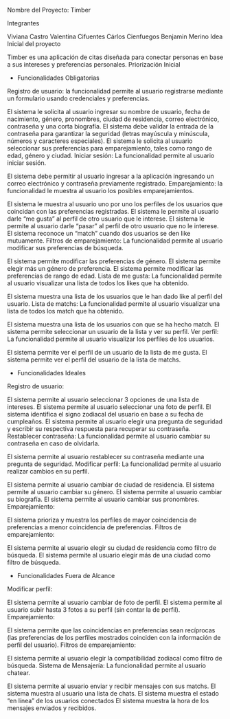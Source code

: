 Nombre del Proyecto: Timber

Integrantes

Viviana Castro
Valentina Cifuentes
Cárlos Cienfuegos
Benjamin Merino
Idea Inicial del proyecto

Timber es una aplicación de citas diseñada para conectar personas en base a sus intereses y preferencias personales.
Priorización Inicial

- Funcionalidades Obligatorias

Registro de usuario: la funcionalidad permite al usuario registrarse mediante un formulario usando credenciales y preferencias.

El sistema le solicita al usuario ingresar su nombre de usuario, fecha de nacimiento, género, pronombres, ciudad de residencia, correo electrónico, contraseña y una corta biografía.
El sistema debe validar la entrada de la contraseña para garantizar la seguridad (letras mayúscula y minúscula, números y caracteres especiales).
El sistema le solicita al usuario seleccionar sus preferencias para emparejamiento, tales como rango de edad, género y ciudad.
Iniciar sesión: La funcionalidad permite al usuario iniciar sesión.

El sistema debe permitir al usuario ingresar a la aplicación ingresando un correo electrónico y contraseña previamente registrado.
Emparejamiento: la funcionalidad le muestra al usuario los posibles emparejamientos.

El sistema le muestra al usuario uno por uno los perfiles de los usuarios que coincidan con las preferencias registradas.
El sistema le permite al usuario darle “me gusta” al perfil de otro usuario que le interese.
El sistema le permite al usuario darle “pasar” al perfil de otro usuario que no le interese.
El sistema reconoce un “match” cuando dos usuarios se den like mutuamente.
Filtros de emparejamiento: La funcionalidad permite al usuario modificar sus preferencias de búsqueda.

El sistema permite modificar las preferencias de género.
El sistema permite elegir más un género de preferencia.
El sistema permite modificar las preferencias de rango de edad.
Lista de me gusta: La funcionalidad permite al usuario visualizar una lista de todos los likes que ha obtenido.

El sistema muestra una lista de los usuarios que le han dado like al perfil del usuario.
Lista de matchs: La funcionalidad permite al usuario visualizar una lista de todos los match que ha obtenido.

El sistema muestra una lista de los usuarios con que se ha hecho match.
El sistema permite seleccionar un usuario de la lista y ver su perfil.
Ver perfil: La funcionalidad permite al usuario visualizar los perfiles de los usuarios.

El sistema permite ver el perfil de un usuario de la lista de me gusta.
El sistema permite ver el perfil del usuario de la lista de matchs.
- Funcionalidades Ideales

Registro de usuario:

El sistema permite al usuario seleccionar 3 opciones de una lista de intereses.
El sistema permite al usuario seleccionar una foto de perfil.
El sistema identifica el signo zodiacal del usuario en base a su fecha de cumpleaños.
El sistema permite al usuario elegir una pregunta de seguridad y escribir su respectiva respuesta para recuperar su contraseña.
Restablecer contraseña: La funcionalidad permite al usuario cambiar su contraseña en caso de olvidarla.

El sistema permite al usuario restablecer su contraseña mediante una pregunta de seguridad.
Modificar perfil: La funcionalidad permite al usuario realizar cambios en su perfil.

El sistema permite al usuario cambiar de ciudad de residencia.
El sistema permite al usuario cambiar su género.
El sistema permite al usuario cambiar su biografía.
El sistema permite al usuario cambiar sus pronombres.
Emparejamiento:

El sistema prioriza y muestra los perfiles de mayor coincidencia de preferencias a menor coincidencia de preferencias.
Filtros de emparejamiento:

El sistema permite al usuario elegir su ciudad de residencia como filtro de búsqueda.
El sistema permite al usuario elegir más de una ciudad como filtro de búsqueda.
- Funcionalidades Fuera de Alcance

Modificar perfil:

El sistema permite al usuario cambiar de foto de perfil.
El sistema permite al usuario subir hasta 3 fotos a su perfil (sin contar la de perfil).
Emparejamiento:

El sistema permite que las coincidencias en preferencias sean recíprocas (las preferencias de los perfiles mostrados coinciden con la información de perfil del usuario).
Filtros de emparejamiento:

El sistema permite al usuario elegir la compatibilidad zodiacal como filtro de búsqueda.
Sistema de Mensajería: La funcionalidad permite al usuario chatear.

El sistema permite al usuario enviar y recibir mensajes con sus matchs.
El sistema muestra al usuario una lista de chats.
El sistema muestra el estado “en línea” de los usuarios conectados
El sistema muestra la hora de los mensajes enviados y recibidos.